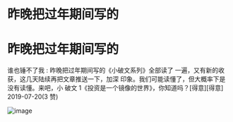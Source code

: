 # 昨晚把过年期间写的

# 昨晚把过年期间写的

谁也锤不了我 : 昨晚把过年期间写的《小破文系列》全部读了 一遍，又有新的收获，这几天陆续再把文章推送一下，加深 印象。我们可能读懂了，但大概率下是没有读懂。来吧，小 破文 1《投资是一个镜像的世界》，你知道吗？[得意][得意] 2019-07-20(3 赞)

![image](img/Image_0371.png)